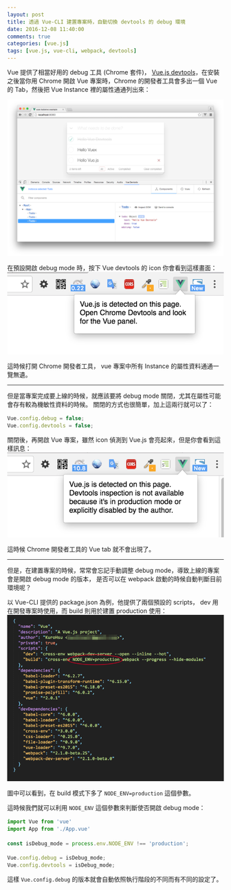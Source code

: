 ```yaml
---
layout: post
title: 透過 Vue-CLI 建置專案時，自動切換 devtools 的 debug 環境
date: 2016-12-08 11:40:00
comments: true
categories: [vue.js]
tags: [vue.js, vue-cli, webpack, devtools]
---
```


Vue 提供了相當好用的 debug 工具 (Chrome 套件)， [Vue.js devtools](https://chrome.google.com/webstore/detail/vuejs-devtools/nhdogjmejiglipccpnnnanhbledajbpd)，在安裝之後當你用 Chrome 開啟 Vue 專案時，Chrome 的開發者工具會多出一個 Vue 的 Tab，然後把 Vue Instance 裡的屬性通通列出來：

<img src="/static/img/vue-tool-screenshot.png">

在預設開啟 debug mode 時，按下 Vue devtools 的 icon 你會看到這樣畫面：
<img src="/static/img/vue-tool-on.png">

這時候打開 Chrome 開發者工具， vue 專案中所有 Instance 的屬性資料通通一覽無遺。

<hr>

但是當專案完成要上線的時候，就應該要將 debug mode 關閉，尤其在屬性可能會存有較為機敏性資料的時候。
關閉的方式也很簡單，加上這兩行就可以了：

``` javascript
Vue.config.debug = false;
Vue.config.devtools = false;
```
關閉後，再開啟 Vue 專案，雖然 icon 偵測到 Vue.js 會亮起來，但是你會看到這樣訊息：
<img src="/static/img/vue-tool-disabled.png">

這時候 Chrome 開發者工具的 Vue tab 就不會出現了。

<hr>

但是，在建置專案的時候，常常會忘記手動調整 debug mode，導致上線的專案會是開啟 debug mode 的版本，
是否可以在 webpack 啟動的時候自動判斷目前環境呢？

以 Vue-CLI 提供的 package.json 為例，他提供了兩個預設的 scripts， dev 用在開發專案時使用，而 build 則用於建置 production 使用：
<img src="/static/img/vue-package-json.png">

圖中可以看到，在 build 模式下多了 `NODE_ENV=production` 這個參數。

這時候我們就可以利用 `NODE_ENV` 這個參數來判斷使否開啟 debug mode：

``` javascript
import Vue from 'vue'
import App from './App.vue'

const isDebug_mode = process.env.NODE_ENV !== 'production';

Vue.config.debug = isDebug_mode;
Vue.config.devtools = isDebug_mode;
```

這樣 `Vue.config.debug` 的版本就會自動依照執行階段的不同而有不同的設定了。


